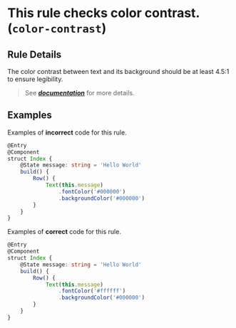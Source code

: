 # This rule checks color contrast. (`color-contrast`)

## Rule Details

The color contrast between text and its background should be at least 4.5:1 to ensure legibility.

> See [**_documentation_**](https://developer.huawei.com/consumer/{{region}}/doc/harmonyos-guides-{{apiVersion}}/ide_color-contrast-{{apiVersion}}) for more details.

## Examples

Examples of **incorrect** code for this rule.

```ts
@Entry
@Component
struct Index {
    @State message: string = 'Hello World'
    build() {
        Row() {
            Text(this.message)
                .fontColor('#000000')
                .backgroundColor('#000000')
        }
    }
}
```

Examples of **correct** code for this rule.

```ts
@Entry
@Component
struct Index {
    @State message: string = 'Hello World'
    build() {
        Row() {
            Text(this.message)
                .fontColor('#ffffff')
                .backgroundColor('#000000')
        }
    }
}
```
